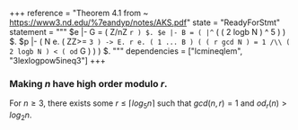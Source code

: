 +++
reference = "Theorem 4.1 from ~ https://www3.nd.edu/%7eandyp/notes/AKS.pdf"
state = "ReadyForStmt"
statement = """
$e |- G = ( Z/nZ ` r ) $.
$e |- B = ( |^ ` ( ( 2 logb N ) ^ 5 ) ) $.
$p |- ( N e. ( ZZ>= ` 3 ) -> E. r e. ( 1 ... B ) ( ( r gcd N ) = 1 /\\ ( 2 logb N ) < ( od ` G ) ) ) $.
"""
dependencies = ["lcmineqlem", "3lexlogpow5ineq3"]
+++
### Making $n$ have high order modulo $r$.

For $n \geq 3$, there exists some $r \leq \left\lceil log_5 n \right\rceil$ such that $gcd(n, r) = 1$ and $od_r(n) > log_2 n$.

